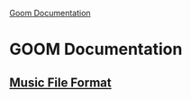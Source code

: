 [Goom Documentation](README.md)

GOOM Documentation
==================

[Music File Format](MUSIC.md)
-----------------------------
